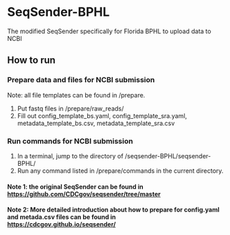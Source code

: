 # SeqSender-BPHL
The modified SeqSender specifically for Florida BPHL to upload data to NCBI
## How to run
### Prepare data and files for NCBI submission
Note: all file templates can be found in /prepare.      
1) Put fastq files in /prepare/raw_reads/        
2) Fill out config_template_bs.yaml, config_template_sra.yaml, metadata_template_bs.csv, metadata_template_sra.csv
### Run commands for NCBI submission
1) In a terminal, jump to the directory of /seqsender-BPHL/seqsender-BPHL/
2) Run any command listed in /prepare/commands in the current directory.

              
               
#### Note 1: the original SeqSender can be found in https://github.com/CDCgov/seqsender/tree/master
#### Note 2: More detailed introduction about how to prepare for config.yaml and metada.csv files can be found in https://cdcgov.github.io/seqsender/
